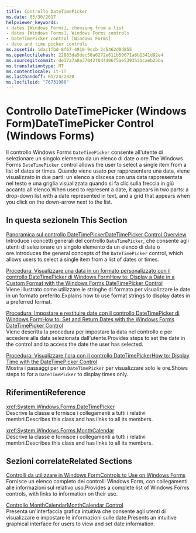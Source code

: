 ```yaml
---
title: Controllo DateTimePicker
ms.date: 03/30/2017
helpviewer_keywords:
- dates [Windows Forms], choosing from a list
- dates [Windows Forms], Windows Forms controls
- DateTimePicker control [Windows Forms]
- date and time picker controls
ms.assetid: 1dac1fbd-8f67-4910-9ccb-2c5462d0d855
ms.openlocfilehash: 22883da5dec58a6272e611b50671a8b1341d92e4
ms.sourcegitcommit: de17a7a0a37042f0d4406f5ae5393531caeb25ba
ms.translationtype: MT
ms.contentlocale: it-IT
ms.lasthandoff: 01/24/2020
ms.locfileid: "76731980"
---
```

# <a name="datetimepicker-control-windows-forms"></a><span data-ttu-id="739d7-102">Controllo DateTimePicker (Windows Form)</span><span class="sxs-lookup"><span data-stu-id="739d7-102">DateTimePicker Control (Windows Forms)</span></span>
<span data-ttu-id="739d7-103">Il controllo Windows Forms `DateTimePicker` consente all'utente di selezionare un singolo elemento da un elenco di date o ore.</span><span class="sxs-lookup"><span data-stu-id="739d7-103">The Windows Forms `DateTimePicker` control allows the user to select a single item from a list of dates or times.</span></span> <span data-ttu-id="739d7-104">Quando viene usato per rappresentare una data, viene visualizzato in due parti: un elenco a discesa con una data rappresentata nel testo e una griglia visualizzata quando si fa clic sulla freccia in giù accanto all'elenco.</span><span class="sxs-lookup"><span data-stu-id="739d7-104">When used to represent a date, it appears in two parts: a drop-down list with a date represented in text, and a grid that appears when you click on the down-arrow next to the list.</span></span>  
  
## <a name="in-this-section"></a><span data-ttu-id="739d7-105">In questa sezione</span><span class="sxs-lookup"><span data-stu-id="739d7-105">In This Section</span></span>  
 [<span data-ttu-id="739d7-106">Panoramica sul controllo DateTimePicker</span><span class="sxs-lookup"><span data-stu-id="739d7-106">DateTimePicker Control Overview</span></span>](datetimepicker-control-overview-windows-forms.md)  
 <span data-ttu-id="739d7-107">Introduce i concetti generali del controllo `DateTimePicker`, che consente agli utenti di selezionare un singolo elemento da un elenco di date o ore.</span><span class="sxs-lookup"><span data-stu-id="739d7-107">Introduces the general concepts of the `DateTimePicker` control, which allows users to select a single item from a list of dates or times.</span></span>  
  
 [<span data-ttu-id="739d7-108">Procedura: Visualizzare una data in un formato personalizzato con il controllo DateTimePicker di Windows Form</span><span class="sxs-lookup"><span data-stu-id="739d7-108">How to: Display a Date in a Custom Format with the Windows Forms DateTimePicker Control</span></span>](display-a-date-in-a-custom-format-with-wf-datetimepicker-control.md)  
 <span data-ttu-id="739d7-109">Viene illustrato come utilizzare le stringhe di formato per visualizzare le date in un formato preferito.</span><span class="sxs-lookup"><span data-stu-id="739d7-109">Explains how to use format strings to display dates in a preferred format.</span></span>  
  
 [<span data-ttu-id="739d7-110">Procedura: Impostare e restituire date con il controllo DateTimePicker di Windows Form</span><span class="sxs-lookup"><span data-stu-id="739d7-110">How to: Set and Return Dates with the Windows Forms DateTimePicker Control</span></span>](how-to-set-and-return-dates-with-the-windows-forms-datetimepicker-control.md)  
 <span data-ttu-id="739d7-111">Viene descritta la procedura per impostare la data nel controllo e per accedere alla data selezionata dall'utente.</span><span class="sxs-lookup"><span data-stu-id="739d7-111">Provides steps to set the date in the control and to access the date the user has selected.</span></span>  
  
 [<span data-ttu-id="739d7-112">Procedura: Visualizzare l'ora con il controllo DateTimePicker</span><span class="sxs-lookup"><span data-stu-id="739d7-112">How to: Display Time with the DateTimePicker Control</span></span>](how-to-display-time-with-the-datetimepicker-control.md)  
 <span data-ttu-id="739d7-113">Mostra i passaggi per un `DateTimePicker` per visualizzare solo le ore.</span><span class="sxs-lookup"><span data-stu-id="739d7-113">Shows steps to for a `DateTimePicker` to display times only.</span></span>  
  
## <a name="reference"></a><span data-ttu-id="739d7-114">Riferimenti</span><span class="sxs-lookup"><span data-stu-id="739d7-114">Reference</span></span>  
 <xref:System.Windows.Forms.DateTimePicker>  
 <span data-ttu-id="739d7-115">Descrive la classe e fornisce i collegamenti a tutti i relativi membri.</span><span class="sxs-lookup"><span data-stu-id="739d7-115">Describes this class and has links to all its members.</span></span>  
  
 <xref:System.Windows.Forms.MonthCalendar>  
 <span data-ttu-id="739d7-116">Descrive la classe e fornisce i collegamenti a tutti i relativi membri.</span><span class="sxs-lookup"><span data-stu-id="739d7-116">Describes this class and has links to all its members.</span></span>  
  
## <a name="related-sections"></a><span data-ttu-id="739d7-117">Sezioni correlate</span><span class="sxs-lookup"><span data-stu-id="739d7-117">Related Sections</span></span>  
 [<span data-ttu-id="739d7-118">Controlli da utilizzare in Windows Form</span><span class="sxs-lookup"><span data-stu-id="739d7-118">Controls to Use on Windows Forms</span></span>](controls-to-use-on-windows-forms.md)  
 <span data-ttu-id="739d7-119">Fornisce un elenco completo dei controlli Windows Form, con collegamenti alle informazioni sul relativo uso.</span><span class="sxs-lookup"><span data-stu-id="739d7-119">Provides a complete list of Windows Forms controls, with links to information on their use.</span></span>  
  
 [<span data-ttu-id="739d7-120">Controllo MonthCalendar</span><span class="sxs-lookup"><span data-stu-id="739d7-120">MonthCalendar Control</span></span>](monthcalendar-control-windows-forms.md)  
 <span data-ttu-id="739d7-121">Presenta un'interfaccia grafica intuitiva che consente agli utenti di visualizzare e impostare le informazioni sulle date.</span><span class="sxs-lookup"><span data-stu-id="739d7-121">Presents an intuitive graphical interface for users to view and set date information.</span></span>
